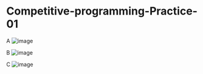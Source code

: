 # Competitive-programming-Practice-01

A
![image](https://github.com/kaniz-codes/Competitive-programming-Practice-01/assets/138873297/31d2fd0a-a5de-46ec-8459-21d273b6dd90)

B
![image](https://github.com/kaniz-codes/Competitive-programming-Practice-01/assets/138873297/a0af415c-80ae-4612-99d1-0fa38640bfaf)

C
![image](https://github.com/kaniz-codes/Competitive-programming-Practice-01/assets/138873297/098bd972-4eba-4b97-9b6c-4bbec033c551)
